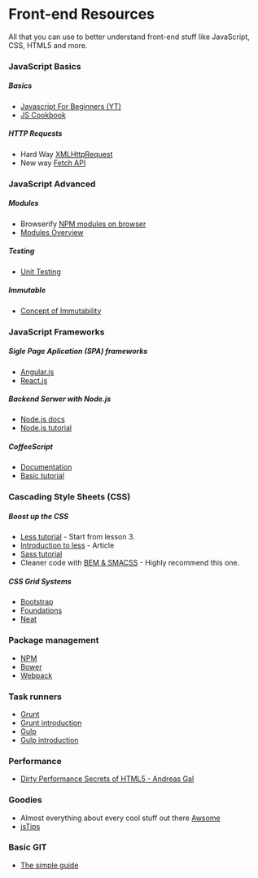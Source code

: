 # Front-end Resources
All that you can use to better understand front-end stuff like JavaScript, CSS, HTML5 and more.


### JavaScript Basics

##### Basics
- [Javascript For Beginners (YT)](https://www.youtube.com/watch?v=fGdd9qNwQdQ&index=1&list=PLoYCgNOIyGACnrXwo5HMCfOH9VT05znGv)
- [JS Cookbook](http://www.javascriptcookbook.com/)

#####  HTTP Requests
 - Hard Way [XMLHttpRequest](https://developer.mozilla.org/en-US/docs/Web/API/XMLHttpRequest/Using_XMLHttpRequest)
 - New way [Fetch API](https://www.youtube.com/watch?v=g6-ZwZmRncs&index=33&list=PLlj9Yxc-C7XEK7Oju9y3gh-bGT__i2Eo1)

### JavaScript Advanced

##### Modules
 - Browserify [NPM modules on browser](https://scotch.io/tutorials/getting-started-with-browserify)
 - [Modules Overview](https://www.sitepoint.com/javascript-modules-bundling-transpiling/)

##### Testing
 - [Unit Testing](https://www.sitepoint.com/unit-test-javascript-mocha-chai/)

##### Immutable
  - [Concept of Immutability](https://www.youtube.com/watch?v=YFP8lbdZ0cs&index=35)

### JavaScript Frameworks

##### Sigle Page Aplication (SPA) frameworks
 - [Angular.js](https://angular.io/)
 - [React.js](https://facebook.github.io/react/)

##### Backend Serwer with Node.js
 - [Node.js docs](https://nodejs.org/api/)
 - [Node.js tutorial]()

##### CoffeeScript
- [Documentation](http://coffeescript.org/)
- [Basic tutorial](https://www.youtube.com/watch?v=LwYGPc-6sa0)

### Cascading Style Sheets (CSS)

##### Boost up the CSS
 - [Less tutorial](https://www.youtube.com/playlist?list=PL6gx4Cwl9DGCshbAx1JpBtNoKh8iKAAiy) - Start from lesson 3.
 - [Introduction to less](https://scotch.io/tutorials/getting-started-with-less) - Article
 - [Sass tutorial](https://www.youtube.com/playlist?list=PL2CB1F80266E986EA)
 - Cleaner code with [BEM & SMACSS](https://www.youtube.com/watch?v=IKFq2cSbQ4Q&index=12) - Highly recommend this one.

##### CSS Grid Systems
 - [Bootstrap](http://getbootstrap.com/)
 - [Foundations](http://foundation.zurb.com/)
 - [Neat](http://neat.bourbon.io/)


### Package management
 - [NPM](https://www.npmjs.com/)
 - [Bower](http://bower.io/)
 - [Webpack](https://webpack.github.io/)

### Task runners
 - [Grunt](http://gruntjs.com/)
 - [Grunt introduction](https://scotch.io/tutorials/a-simple-guide-to-getting-started-with-grunt)
 - [Gulp](http://gulpjs.com/)
 - [Gulp introduction](https://scotch.io/tutorials/automate-your-tasks-easily-with-gulp-js)

### Performance
 - [Dirty Performance Secrets of HTML5 - Andreas Gal](https://www.youtube.com/watch?v=t8x40JXUeWA)

### Goodies
- Almost everything about every cool stuff out there [Awsome](https://github.com/sindresorhus/awesome)
- [jsTips](http://www.jstips.co/)


### Basic GIT
- [The simple guide](http://rogerdudler.github.io/git-guide/)
